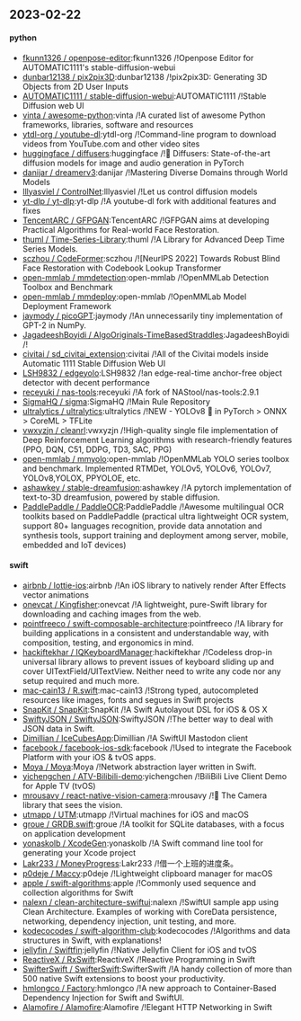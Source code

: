 ## 2023-02-22

#### python
* [fkunn1326 / openpose-editor](https://github.com/fkunn1326/openpose-editor):fkunn1326 /!Openpose Editor for AUTOMATIC1111's stable-diffusion-webui
* [dunbar12138 / pix2pix3D](https://github.com/dunbar12138/pix2pix3D):dunbar12138 /!pix2pix3D: Generating 3D Objects from 2D User Inputs
* [AUTOMATIC1111 / stable-diffusion-webui](https://github.com/AUTOMATIC1111/stable-diffusion-webui):AUTOMATIC1111 /!Stable Diffusion web UI
* [vinta / awesome-python](https://github.com/vinta/awesome-python):vinta /!A curated list of awesome Python frameworks, libraries, software and resources
* [ytdl-org / youtube-dl](https://github.com/ytdl-org/youtube-dl):ytdl-org /!Command-line program to download videos from YouTube.com and other video sites
* [huggingface / diffusers](https://github.com/huggingface/diffusers):huggingface /!🤗
Diffusers: State-of-the-art diffusion models for image and audio generation in PyTorch
* [danijar / dreamerv3](https://github.com/danijar/dreamerv3):danijar /!Mastering Diverse Domains through World Models
* [lllyasviel / ControlNet](https://github.com/lllyasviel/ControlNet):lllyasviel /!Let us control diffusion models
* [yt-dlp / yt-dlp](https://github.com/yt-dlp/yt-dlp):yt-dlp /!A youtube-dl fork with additional features and fixes
* [TencentARC / GFPGAN](https://github.com/TencentARC/GFPGAN):TencentARC /!GFPGAN aims at developing Practical Algorithms for Real-world Face Restoration.
* [thuml / Time-Series-Library](https://github.com/thuml/Time-Series-Library):thuml /!A Library for Advanced Deep Time Series Models.
* [sczhou / CodeFormer](https://github.com/sczhou/CodeFormer):sczhou /![NeurIPS 2022] Towards Robust Blind Face Restoration with Codebook Lookup Transformer
* [open-mmlab / mmdetection](https://github.com/open-mmlab/mmdetection):open-mmlab /!OpenMMLab Detection Toolbox and Benchmark
* [open-mmlab / mmdeploy](https://github.com/open-mmlab/mmdeploy):open-mmlab /!OpenMMLab Model Deployment Framework
* [jaymody / picoGPT](https://github.com/jaymody/picoGPT):jaymody /!An unnecessarily tiny implementation of GPT-2 in NumPy.
* [JagadeeshBoyidi / AlgoOriginals-TimeBasedStraddles](https://github.com/JagadeeshBoyidi/AlgoOriginals-TimeBasedStraddles):JagadeeshBoyidi /!
* [civitai / sd_civitai_extension](https://github.com/civitai/sd_civitai_extension):civitai /!All of the Civitai models inside Automatic 1111 Stable Diffusion Web UI
* [LSH9832 / edgeyolo](https://github.com/LSH9832/edgeyolo):LSH9832 /!an edge-real-time anchor-free object detector with decent performance
* [receyuki / nas-tools](https://github.com/receyuki/nas-tools):receyuki /!A fork of NAStool/nas-tools:2.9.1
* [SigmaHQ / sigma](https://github.com/SigmaHQ/sigma):SigmaHQ /!Main Rule Repository
* [ultralytics / ultralytics](https://github.com/ultralytics/ultralytics):ultralytics /!NEW - YOLOv8
🚀
in PyTorch > ONNX > CoreML > TFLite
* [vwxyzjn / cleanrl](https://github.com/vwxyzjn/cleanrl):vwxyzjn /!High-quality single file implementation of Deep Reinforcement Learning algorithms with research-friendly features (PPO, DQN, C51, DDPG, TD3, SAC, PPG)
* [open-mmlab / mmyolo](https://github.com/open-mmlab/mmyolo):open-mmlab /!OpenMMLab YOLO series toolbox and benchmark. Implemented RTMDet, YOLOv5, YOLOv6, YOLOv7, YOLOv8,YOLOX, PPYOLOE, etc.
* [ashawkey / stable-dreamfusion](https://github.com/ashawkey/stable-dreamfusion):ashawkey /!A pytorch implementation of text-to-3D dreamfusion, powered by stable diffusion.
* [PaddlePaddle / PaddleOCR](https://github.com/PaddlePaddle/PaddleOCR):PaddlePaddle /!Awesome multilingual OCR toolkits based on PaddlePaddle (practical ultra lightweight OCR system, support 80+ languages recognition, provide data annotation and synthesis tools, support training and deployment among server, mobile, embedded and IoT devices)

#### swift
* [airbnb / lottie-ios](https://github.com/airbnb/lottie-ios):airbnb /!An iOS library to natively render After Effects vector animations
* [onevcat / Kingfisher](https://github.com/onevcat/Kingfisher):onevcat /!A lightweight, pure-Swift library for downloading and caching images from the web.
* [pointfreeco / swift-composable-architecture](https://github.com/pointfreeco/swift-composable-architecture):pointfreeco /!A library for building applications in a consistent and understandable way, with composition, testing, and ergonomics in mind.
* [hackiftekhar / IQKeyboardManager](https://github.com/hackiftekhar/IQKeyboardManager):hackiftekhar /!Codeless drop-in universal library allows to prevent issues of keyboard sliding up and cover UITextField/UITextView. Neither need to write any code nor any setup required and much more.
* [mac-cain13 / R.swift](https://github.com/mac-cain13/R.swift):mac-cain13 /!Strong typed, autocompleted resources like images, fonts and segues in Swift projects
* [SnapKit / SnapKit](https://github.com/SnapKit/SnapKit):SnapKit /!A Swift Autolayout DSL for iOS & OS X
* [SwiftyJSON / SwiftyJSON](https://github.com/SwiftyJSON/SwiftyJSON):SwiftyJSON /!The better way to deal with JSON data in Swift.
* [Dimillian / IceCubesApp](https://github.com/Dimillian/IceCubesApp):Dimillian /!A SwiftUI Mastodon client
* [facebook / facebook-ios-sdk](https://github.com/facebook/facebook-ios-sdk):facebook /!Used to integrate the Facebook Platform with your iOS & tvOS apps.
* [Moya / Moya](https://github.com/Moya/Moya):Moya /!Network abstraction layer written in Swift.
* [yichengchen / ATV-Bilibili-demo](https://github.com/yichengchen/ATV-Bilibili-demo):yichengchen /!BiliBili Live Client Demo for Apple TV (tvOS)
* [mrousavy / react-native-vision-camera](https://github.com/mrousavy/react-native-vision-camera):mrousavy /!📸
The Camera library that sees the vision.
* [utmapp / UTM](https://github.com/utmapp/UTM):utmapp /!Virtual machines for iOS and macOS
* [groue / GRDB.swift](https://github.com/groue/GRDB.swift):groue /!A toolkit for SQLite databases, with a focus on application development
* [yonaskolb / XcodeGen](https://github.com/yonaskolb/XcodeGen):yonaskolb /!A Swift command line tool for generating your Xcode project
* [Lakr233 / MoneyProgress](https://github.com/Lakr233/MoneyProgress):Lakr233 /!借一个上班的进度条。
* [p0deje / Maccy](https://github.com/p0deje/Maccy):p0deje /!Lightweight clipboard manager for macOS
* [apple / swift-algorithms](https://github.com/apple/swift-algorithms):apple /!Commonly used sequence and collection algorithms for Swift
* [nalexn / clean-architecture-swiftui](https://github.com/nalexn/clean-architecture-swiftui):nalexn /!SwiftUI sample app using Clean Architecture. Examples of working with CoreData persistence, networking, dependency injection, unit testing, and more.
* [kodecocodes / swift-algorithm-club](https://github.com/kodecocodes/swift-algorithm-club):kodecocodes /!Algorithms and data structures in Swift, with explanations!
* [jellyfin / Swiftfin](https://github.com/jellyfin/Swiftfin):jellyfin /!Native Jellyfin Client for iOS and tvOS
* [ReactiveX / RxSwift](https://github.com/ReactiveX/RxSwift):ReactiveX /!Reactive Programming in Swift
* [SwifterSwift / SwifterSwift](https://github.com/SwifterSwift/SwifterSwift):SwifterSwift /!A handy collection of more than 500 native Swift extensions to boost your productivity.
* [hmlongco / Factory](https://github.com/hmlongco/Factory):hmlongco /!A new approach to Container-Based Dependency Injection for Swift and SwiftUI.
* [Alamofire / Alamofire](https://github.com/Alamofire/Alamofire):Alamofire /!Elegant HTTP Networking in Swift
